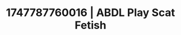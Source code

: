 ---
categories:
- Feather touch
- Real couple content
- Mindful pleasure
- Titty fuck
- Hands in hair
image: /assets/images/1747787760016.jpg
layout: post
seo:
  description: Featured content with exclusive ABDL Play, Scat Fetish. HD images available.
  keywords: ABDL Play, Scat Fetish
  og_image: /assets/images/1747787760016.jpg
  schema_type: VisualArtwork
tags:
- '#1747787760016'
- ABDL Play
- Scat Fetish
title: 1747787760016 | ABDL Play Scat Fetish
---